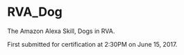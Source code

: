 # RVA_Dog  

The Amazon Alexa Skill, Dogs in RVA.  

First submitted for certification at 2:30PM on June 15, 2017.  


